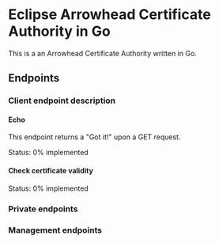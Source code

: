 # Eclipse Arrowhead Certificate Authority in Go
This is a an Arrowhead Certificate Authority written in Go.


## Endpoints

### Client endpoint description

#### Echo
This endpoint returns a "Got it!" upon a GET request.

Status: 0% implemented

#### Check certificate validity


Status: 0% implemented


### Private endpoints

### Management endpoints
